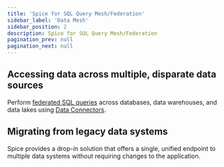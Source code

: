 ```yaml
---
title: 'Spice for SQL Query Mesh/Federation'
sidebar_label: 'Data Mesh'
sidebar_position: 2
description: Spice for SQL Query Mesh/Federation
pagination_prev: null
pagination_next: null
---
```


## Accessing data across multiple, disparate data sources

Perform [federated SQL queries](/features/federated-queries) across databases, data warehouses, and data lakes using [Data Connectors](/components/data-connectors).

## Migrating from legacy data systems

Spice provides a drop-in solution that offers a single, unified endpoint to multiple data systems without requiring changes to the application.
